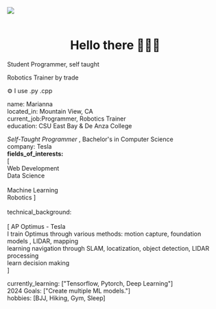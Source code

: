 <img src="https://capsule-render.vercel.app/api?type=waving&height=300&color=gradient&text=Marianna%20Belmares&section=header&reversal=true&textBg=false" />
<div align=”center”> 
<br>  
<center><h1> Hello there 🦾🦾🦾 </h1> </div></center>
<p>Student Programmer, self taught </p>
<p>Robotics Trainer by trade</p>

⚙️ I use .py  .cpp <br>


name: Marianna <br>
located_in: Mountain View, CA <br>
current_job:Programmer, Robotics Trainer <br>
education: CSU East Bay & De Anza College <br>

  <i>   Self-Taught Programmer </i> , Bachelor's in Computer Science
  <br>
company: Tesla
<br>
<b>fields_of_interests:</b>
 <br> [
   <br> Web Development
    <br> Data Science   
    <br> Machine Learning 
   <br> Robotics 
  ]<br>
  <br>
technical_background: <br>
 <br> [
  AP Optimus - Tesla <br>
      I train Optimus through various methods: motion capture, foundation models , LIDAR, mapping 
      <br> 
          learning navigation through SLAM, locatization, object detection, LIDAR processing 
          <br>
          learn decision making
      <br>
  ]
  
currently_learning: ["Tensorflow, Pytorch, Deep Learning"] <br>
2024 Goals: ["Create multiple ML models."] <br>
hobbies: [BJJ, Hiking, Gym, Sleep] <br>
